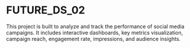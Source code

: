 # FUTURE_DS_02
This project is built to analyze and track the performance of social media campaigns. It includes interactive dashboards, key metrics visualization, campaign reach, engagement rate, impressions, and audience insights.
